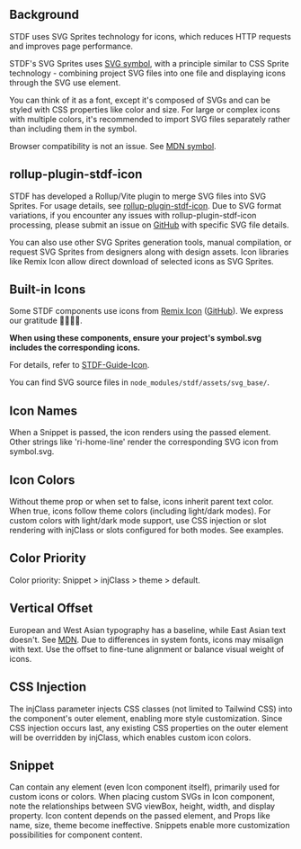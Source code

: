 ## Background

STDF uses SVG Sprites technology for icons, which reduces HTTP requests and improves page performance.

STDF's SVG Sprites uses [SVG symbol](https://developer.mozilla.org/en-US/docs/Web/SVG/Element/symbol), with a principle similar to CSS Sprite technology - combining project SVG files into one file and displaying icons through the SVG use element.

You can think of it as a font, except it's composed of SVGs and can be styled with CSS properties like color and size. For large or complex icons with multiple colors, it's recommended to import SVG files separately rather than including them in the symbol.

Browser compatibility is not an issue. See [MDN symbol](https://developer.mozilla.org/en-US/docs/Web/SVG/Element/symbol#browser_compatibility).

## rollup-plugin-stdf-icon

STDF has developed a Rollup/Vite plugin to merge SVG files into SVG Sprites. For usage details, see [rollup-plugin-stdf-icon](https://www.npmjs.com/package/rollup-plugin-stdf-icon). Due to SVG format variations, if you encounter any issues with rollup-plugin-stdf-icon processing, please submit an issue on [GitHub](https://github.com/any-tdf/stdf/issues) with specific SVG file details.

You can also use other SVG Sprites generation tools, manual compilation, or request SVG Sprites from designers along with design assets. Icon libraries like Remix Icon allow direct download of selected icons as SVG Sprites.

## Built-in Icons

Some STDF components use icons from [Remix Icon](https://remixicon.com) ([GitHub](https://github.com/Remix-Design/remixicon)). We express our gratitude 🙏🏻🙏🏻.

**When using these components, ensure your project's symbol.svg includes the corresponding icons.**

For details, refer to [STDF-Guide-Icon](https://stdf.design/#/guide/icon).

You can find SVG source files in `node_modules/stdf/assets/svg_base/`.

## Icon Names

When a Snippet is passed, the icon renders using the passed element. Other strings like 'ri-home-line' render the corresponding SVG icon from symbol.svg.

## Icon Colors

Without theme prop or when set to false, icons inherit parent text color. When true, icons follow theme colors (including light/dark modes). For custom colors with light/dark mode support, use CSS injection or slot rendering with injClass or slots configured for both modes. See examples.

## Color Priority

Color priority: Snippet > injClass > theme > default.

## Vertical Offset

European and West Asian typography has a baseline, while East Asian text doesn't. See [MDN](https://developer.mozilla.org/zh-CN/docs/Glossary/baseline). Due to differences in system fonts, icons may misalign with text. Use the offset to fine-tune alignment or balance visual weight of icons.

## CSS Injection

The injClass parameter injects CSS classes (not limited to Tailwind CSS) into the component's outer element, enabling more style customization. Since CSS injection occurs last, any existing CSS properties on the outer element will be overridden by injClass, which enables custom icon colors.

## Snippet

Can contain any element (even Icon component itself), primarily used for custom icons or colors. When placing custom SVGs in Icon component, note the relationships between SVG viewBox, height, width, and display property. Icon content depends on the passed element, and Props like name, size, theme become ineffective. Snippets enable more customization possibilities for component content.
